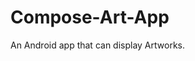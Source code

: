 # Compose-Art-App

An Android app that can display Artworks.
<!--
## Screenshots 
<img src="Scrshot/1.png" width="250"/> &nbsp;&nbsp;&nbsp;&nbsp;&nbsp;&nbsp; <img src="Scrshot/2.png" width="250"/> &nbsp;&nbsp;&nbsp;&nbsp;&nbsp;&nbsp; <img src="Scrshot/3.png" width="250"/>
<br><br>
<img src="Scrshot/4.png" width="250"/> &nbsp;&nbsp;&nbsp;&nbsp;&nbsp;&nbsp; <img src="Scrshot/5.png" width="250"/>
-->
